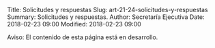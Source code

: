 Title: Solicitudes y respuestas
Slug: art-21-24-solicitudes-y-respuestas
Summary: Solicitudes y respuestas.
Author: Secretaría Ejecutiva
Date: 2018-02-23 09:00
Modified: 2018-02-23 09:00


<div class="alert alert-info" role="alert">Aviso: El contenido de esta página está en desarrollo.</div>
